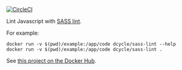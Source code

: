 [![CircleCI](https://circleci.com/gh/dcycle/docker-sass-lint.svg?style=svg)](https://circleci.com/gh/dcycle/docker-sass-lint)

Lint Javascript with [SASS lint](https://www.npmjs.com/package/sass-lint).

For example:

    docker run -v $(pwd)/example:/app/code dcycle/sass-lint --help
    docker run -v $(pwd)/example:/app/code dcycle/sass-lint .

See [this project on the Docker Hub](https://hub.docker.com/r/dcycle/sass-lint/).
